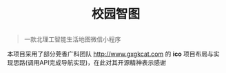<div align="center">
 <h1> 校园智图 </h1>
</div>

## 
> 一款北理工智能生活地图微信小程序

本项目采用了部分莞香广科团队 http://www.gxgkcat.com 的 **ico** 项目布局与实现思路(调用API完成导航实现)，在此对其开源精神表示感谢
